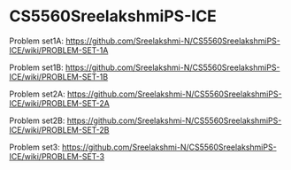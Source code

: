 # CS5560SreelakshmiPS-ICE
Problem set1A: https://github.com/Sreelakshmi-N/CS5560SreelakshmiPS-ICE/wiki/PROBLEM-SET-1A

Problem set1B: https://github.com/Sreelakshmi-N/CS5560SreelakshmiPS-ICE/wiki/PROBLEM-SET-1B

Problem set2A: https://github.com/Sreelakshmi-N/CS5560SreelakshmiPS-ICE/wiki/PROBLEM-SET-2A

Problem set2B: https://github.com/Sreelakshmi-N/CS5560SreelakshmiPS-ICE/wiki/PROBLEM-SET-2B

Problem set3: https://github.com/Sreelakshmi-N/CS5560SreelakshmiPS-ICE/wiki/PROBLEM-SET-3
